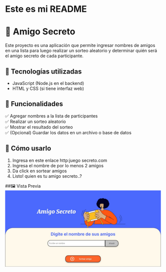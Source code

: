 <h1>Este es mi README</h1>

# 🎁 Amigo Secreto

Este proyecto es una aplicación que permite ingresar nombres de amigos en una lista para luego realizar un sorteo aleatorio y determinar quién será el amigo secreto de cada participante.

## 🚀 Tecnologías utilizadas
- JavaScript (Node.js en el backend)
- HTML y CSS (si tiene interfaz web)

## 📌 Funcionalidades
✅ Agregar nombres a la lista de participantes  
✅ Realizar un sorteo aleatorio  
✅ Mostrar el resultado del sorteo  
✅ (Opcional) Guardar los datos en un archivo o base de datos  

## 🎲 Cómo usarlo
1. Ingresa en este enlace
http:juego secreto.com
2. Ingresa el nombre de por lo menos 2 amigos
3. Da click en sortear amigos
4. Listo! quien es tu amigo secreto..?

##🖼️ Vista Previa
![Captura de pantalla](assets/amigo-secreto-github.jpeg)
 
